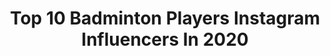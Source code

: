 ---
title: Top 10 Badminton Players Instagram Influencers In 2020
description: Identify the most popular Instagram accounts on inBeat.
platform: Instagram
profiles:
  - username: "fajaralfian95"
    fullname: "Fajar Alfian"
    location: "Indonesia"
    followers: 456808
    engagement: 1161
    commentsToLikes: 0.014677
    avatar: "https://scontent-lht6-1.cdninstagram.com/v/t51.2885-19/s320x320/90426159_550979129131107_2369306987872649216_n.jpg?_nc_ht=scontent-lht6-1.cdninstagram.com&_nc_ohc=CUQ5CcfQkFMAX_6rB4-&oh=8520a3df18722df4cab1a42468052d64&oe=5EB99D74"
    verified: true
    hashtags: "#juaradeui, #jabarjuara, #kudumeunang, #giveaway7maret"
  - username: "seidelmarvin"
    fullname: "Marvin Seidel"
    location: "India"
    followers: 10136
    engagement: 1264
    commentsToLikes: 0.018993
    avatar: "https://scontent-hkt1-1.cdninstagram.com/v/t51.2885-19/s320x320/22860695_2164362600464594_3465359320139431936_n.jpg?_nc_ht=scontent-hkt1-1.cdninstagram.com&_nc_ohc=ZBCsj_68f1MAX9prJQB&oh=f045bb10a0d9fc0dbd8e20a482a8f755&oe=5E9C9BC3"
    verified: false
    hashtags: "#bulutangkisindonesia, #sbtfoftheweek, #teamvictor, #health"
  - username: "chiragshetty"
    fullname: "Chirag Shetty"
    location: "India"
    followers: 13405
    engagement: 1645
    commentsToLikes: 0.013695
    avatar: "https://scontent-ams4-1.cdninstagram.com/v/t51.2885-19/s320x320/92857879_268559500839490_169769435756756992_n.jpg?_nc_ht=scontent-ams4-1.cdninstagram.com&_nc_ohc=hKQCVmPK1a8AX-8AQ4n&oh=beaf1578bcd652fbbc0408bf699da6b0&oe=5EB83651"
    verified: false
    hashtags: "#teamworkmakesthedreamwork, #chinaopensuper750, #iostalent, #hardwork"
  - username: "satwik_rankireddy"
    fullname: "Satwiksai Raj Rankireddy"
    location: "India"
    followers: 15895
    engagement: 1744
    commentsToLikes: 0.010268
    avatar: "https://scontent-lhr8-1.cdninstagram.com/v/t51.2885-19/s320x320/37152674_908498926015589_8826894728063614976_n.jpg?_nc_ht=scontent-lhr8-1.cdninstagram.com&_nc_ohc=SjqmvOtPrygAX8agXP_&oh=29e062aaeaa8fd3e66e0c954a88750e7&oe=5EB9E64D"
    verified: false
    hashtags: "#thailandopensuper500, #minigoogle, #love, #youngstar"
  - username: "mariana_ugaldec"
    fullname: "Mariana U"
    location: "Mexico"
    followers: 108126
    engagement: 897
    commentsToLikes: 0.016059
    avatar: "https://scontent-ams4-1.cdninstagram.com/v/t51.2885-19/s320x320/88339078_2912573462143143_103852068699111424_n.jpg?_nc_ht=scontent-ams4-1.cdninstagram.com&_nc_ohc=h30w0cLyTbIAX_WBxv2&oh=d1bff367988b733f16b55b18c2419a7a&oe=5EB9D770"
    verified: false
    hashtags: "#internationalsportsday, #linoriana, #mequedoencasa, #masperraquehumana"
  - username: "sanyo_gitaa"
    fullname: "sanyogita Ghorpade"
    location: "India"
    followers: 11767
    engagement: 893
    commentsToLikes: 0.024595
    avatar: "https://scontent-atl3-1.cdninstagram.com/v/t51.2885-19/s320x320/91456414_253914992432665_4113467153506631680_n.jpg?_nc_ht=scontent-atl3-1.cdninstagram.com&_nc_ohc=RXR8lGS8NWMAX-CDjNr&oh=0366c902860f9105297a3b06a1ffb591&oe=5EBC2124"
    verified: false
    hashtags: "#fingersaddict, #stylish, #shoot, #redisthenewblack"
  - username: "shevonlai"
    fullname: "🌹 Jemie 🌹"
    location: "France"
    followers: 19967
    engagement: 713
    commentsToLikes: 0.016958
    avatar: "https://scontent-ams4-1.cdninstagram.com/v/t51.2885-19/s320x320/71528876_1678469468951490_3122167192393613312_n.jpg?_nc_ht=scontent-ams4-1.cdninstagram.com&_nc_ohc=Z6kkP3hfevQAX9Dy7zA&oh=9744034fbe22efa63a90fb6adf6a597d&oe=5EB8726F"
    verified: false
    hashtags: "#timefliestooquickly, #circlednastory, #funnymoment, #badmintonstring"
  - username: "lino_789"
    fullname: "Lino Munoz"
    location: "Mexico"
    followers: 112446
    engagement: 191
    commentsToLikes: 0.027547
    avatar: "https://scontent-lht6-1.cdninstagram.com/v/t51.2885-19/s320x320/44460178_2245893008777198_3356084073545072640_n.jpg?_nc_ht=scontent-lht6-1.cdninstagram.com&_nc_ohc=Sq9vuBiZ8mIAX_srOeT&oh=40f41969c78b9951d77071fed5743b0f&oe=5EBC845F"
    verified: true
    hashtags: "#yosoysportico, #quedat, #dollypartonchallenge, #vamos"
  - username: "prannoy_hs_"
    fullname: "Prannoy H S"
    location: "India"
    followers: 38146
    engagement: 673
    commentsToLikes: 0.010285
    avatar: "https://scontent-lhr8-1.cdninstagram.com/v/t51.2885-19/s320x320/83543829_478508732794613_7716857389575569408_n.jpg?_nc_ht=scontent-lhr8-1.cdninstagram.com&_nc_ohc=oxNM2dTyUFIAX91ob5f&oh=48f7d65c8a8454248380f1efb524fbb5&oe=5EB93854"
    verified: true
    hashtags: "#indonesiamasterssuper500, #pattseheadshot, #jaguar, #bringiton"
  - username: "lohkeanyew"
    fullname: "Loh Kean Yew"
    location: ""
    followers: 17778
    engagement: 1444
    commentsToLikes: 0.011311
    avatar: "https://scontent-lhr8-1.cdninstagram.com/v/t51.2885-19/s320x320/69424185_880565222329672_7258260366759559168_n.jpg?_nc_ht=scontent-lhr8-1.cdninstagram.com&_nc_ohc=IZLshgrYjIEAX95HEEe&oh=e9f76ef13f5c3f785cb352b5759061a2&oe=5EB9641F"
    verified: false
    hashtags: "#teamsingapore, #badmintonsingapore, #sgsports, #selfquote"
---